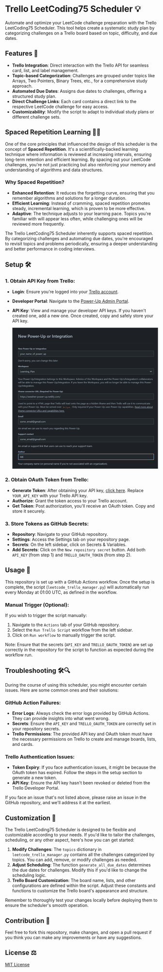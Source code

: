 # Trello LeetCoding75 Scheduler 💡

Automate and optimize your LeetCode challenge preparation with the Trello LeetCoding75 Scheduler. This tool helps create a systematic study plan by categorizing challenges on a Trello board based on topic, difficulty, and due dates.

## Features 🌟

- **Trello Integration**: Direct interaction with the Trello API for seamless card, list, and label management.
- **Topic-based Categorization**: Challenges are grouped under topics like Arrays, Two Pointers, Binary Trees, etc., for a comprehensive study approach.
- **Automated Due Dates**: Assigns due dates to challenges, offering a structured study plan.
- **Direct Challenge Links**: Each card contains a direct link to the respective LeetCode challenge for easy access.
- **Customizability**: Modify the script to adapt to individual study plans or different challenge sets.

## Spaced Repetition Learning 🧠🔄

One of the core principles that influenced the design of this scheduler is the concept of **Spaced Repetition**. It's a scientifically-backed learning technique where information is reviewed at increasing intervals, ensuring long-term retention and efficient learning. By spacing out your LeetCode challenges, you're not just practicing but also reinforcing your memory and understanding of algorithms and data structures.

### Why Spaced Repetition?

- **Enhanced Retention**: It reduces the forgetting curve, ensuring that you remember algorithms and solutions for a longer duration.
- **Efficient Learning**: Instead of cramming, spaced repetition promotes steady, incremental learning, which is proven to be more effective.
- **Adaptive**: The technique adjusts to your learning pace. Topics you're familiar with will appear less often, while challenging ones will be reviewed more frequently.

The Trello LeetCoding75 Scheduler inherently supports spaced repetition. By categorizing challenges and automating due dates, you're encouraged to revisit topics and problems periodically, ensuring a deeper understanding and better performance in coding interviews.

## Setup 🛠️

### 1. Obtain API Key from Trello:

- **Login**: Ensure you're logged into your [Trello account](https://trello.com/).
- **Developer Portal**: Navigate to the [Power-Up Admin Portal](https://trello.com/power-ups/admin/).
- **API Key**: View and manage your developer API keys. If you haven't created one, add a new one. Once created, copy and safely store your API key.

    ![API Key Creation](./imgs/api_key.png)

### 2. Obtain OAuth Token from Trello:

- **Generate Token**: After obtaining your API key, [click here](https://trello.com/1/authorize?expiration=1day&name=MyPersonalToken&scope=read,write&response_type=token&key=YOUR_API_KEY). Replace `YOUR_API_KEY` with your Trello API key.
- **Authorize**: Grant the token access to your Trello account.
- **Get Token**: Post authorization, you'll receive an OAuth token. Copy and store it securely.

### 3. Store Tokens as GitHub Secrets:

- **Repository**: Navigate to your GitHub repository.
- **Settings**: Access the Settings tab on your repository page.
- **Secrets**: On the left sidebar, click on Secrets & Variables.
- **Add Secrets**: Click on the `New repository secret` button. Add both `API_KEY` (from step 1) and `TRELLO_OAUTH_TOKEN` (from step 2).

## Usage 🚀

This repository is set up with a GitHub Actions workflow. Once the setup is complete, the script (`leetcode_trello_manager.py`) will automatically run every Monday at 01:00 UTC, as defined in the workflow.

### Manual Trigger (Optional):

If you wish to trigger the script manually:

1. Navigate to the `Actions` tab of your GitHub repository.
2. Select the `Run Trello Script` workflow from the left sidebar.
3. Click on `Run workflow` to manually trigger the script.

Note: Ensure that the secrets (`API_KEY` and `TRELLO_OAUTH_TOKEN`) are set up correctly in the repository for the script to function as expected during the workflow run.

## Troubleshooting 🛠️🔍

During the course of using this scheduler, you might encounter certain issues. Here are some common ones and their solutions:

### GitHub Action Failures:

- **Error Logs**: Always check the error logs provided by GitHub Actions. They can provide insights into what went wrong.
- **Secrets**: Ensure the `API_KEY` and `TRELLO_OAUTH_TOKEN` are correctly set in your repository secrets.
- **Trello Permissions**: The provided API key and OAuth token must have the necessary permissions on Trello to create and manage boards, lists, and cards.

### Trello Authentication Issues:

- **Token Expiry**: If you face authentication issues, it might be because the OAuth token has expired. Follow the steps in the setup section to generate a new token.
- **API Key**: Ensure the API key hasn't been revoked or deleted from the Trello Developer Portal.

If you face an issue that's not listed above, please raise an issue in the GitHub repository, and we'll address it at the earliest.

## Customization 🎨

The Trello LeetCoding75 Scheduler is designed to be flexible and customizable according to your needs. If you'd like to tailor the challenges, scheduling, or any other aspect, here's how you can get started:

1. **Modify Challenges**: The `topics` dictionary in `leetcode_trello_manager.py` contains all the challenges categorized by topics. You can add, remove, or modify challenges as needed.
2. **Adjust Scheduling**: The function `generate_all_due_dates` determines the due dates for challenges. Modify this if you'd like to change the scheduling logic.
3. **Trello Board Customization**: The board name, lists, and other configurations are defined within the script. Adjust these constants and functions to customize the Trello board's appearance and structure.

Remember to thoroughly test your changes locally before deploying them to ensure the scheduler's smooth operation.


## Contribution 🤝

Feel free to fork this repository, make changes, and open a pull request if you think you can make any improvements or have any suggestions.

## License ⚖️

[MIT License](LICENSE)
